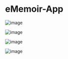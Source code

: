 # eMemoir-App
![image](https://user-images.githubusercontent.com/64885317/179503773-07807648-0fa1-4c5c-83ab-1bd394dae8cb.png)

![image](https://user-images.githubusercontent.com/64885317/179504095-a72d8d72-af03-4dad-9d7e-91b0b9198ac1.png)


![image](https://user-images.githubusercontent.com/64885317/179504157-c30b56e7-c810-4c14-bf54-609f31c519c8.png)



![image](https://user-images.githubusercontent.com/64885317/179504207-6ee69622-0f7c-4114-afd4-3c8f3647d54c.png)
